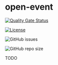 # open-event
[![Quality Gate Status](https://sonarcloud.io/api/project_badges/measure?project=sambalmueslie_open-event&metric=alert_status)](https://sonarcloud.io/dashboard?id=sambalmueslie_open-event)

[![License](https://img.shields.io/badge/License-Apache%202.0-blue.svg)](https://opensource.org/licenses/Apache-2.0)

![GitHub issues](https://img.shields.io/github/issues/sambalmueslie/open-event)

![GitHub repo size](https://img.shields.io/github/repo-size/sambalmueslie/open-event)

TODO

